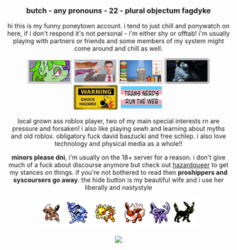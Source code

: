 ### <div align="center"> butch - any pronouns - 22 - plural objectum fagdyke </div>

<div align="center"> hi this is my funny poneytown account. i tend to just chill and ponywatch on here, if i don't respond it's not personal - i'm either shy or offtab! i'm usually playing with partners or friends and some members of my system might come around and chill as well.

![](sp2.png) ![](lessalute.png) ![](mayo.gif) ![](sebpet.gif) ![](shockhazard.png) ![](transnerds.png) 

local grown ass roblox player, two of my main special interests rn are pressure and forsaken! i also like playing sewh and learning about myths and old roblox. obligatory fuck david baszucki and free schlep. i also love technology and physical media as a whole!!

**minors please dni**, i'm usually on the 18+ server for a reason. i don't give much of a fuck about discourse anymore but check out [hazardqueer](https://hazardqueer.carrd.co/) to get my stances on things. if you're not bothered to read then **proshippers and syscoursers go away**. the hide button is my beautiful wife and i use her liberally and nastystyle

![](eevees.gif)

![](https://komarev.com/ghpvc/?username=FIXED0DDS)</div>

